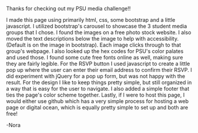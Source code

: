 Thanks for checking out my PSU media challenge!!

I made this page using primarily html, css, some bootstrap and a little
javascript. I utilized bootstrap's carousel to showcase the 3 student
media groups that I chose. I found the images on a free photo stock
website. I also moved the text descriptions below the image to help
with accessibility. (Default is on the image in bootstrap). Each image
clicks through to that group's webpage. I also looked up the hex codes
for PSU's color palates and used those. I found some cute free fonts
online as well, making sure they are fairly legible. For the RSVP button
I used javascript to create a little pop up where the user can enter
their email address to confirm their RSVP. I did experiment with jQuery
for a pop up form, but was not happy with the result. For the design I like
to keep things pretty simple, but still organized in a way that is easy
for the user to navigate. I also added a simple footer that ties the 
page's color scheme together. Lastly, if I were to host this page, I would
either use github which has a very simple process for hosting a web page
or digital ocean, which is equally pretty simple to set up and both are
free!

-Nora
